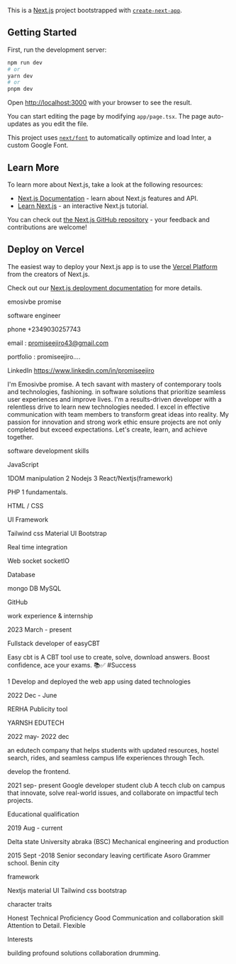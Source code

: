 This is a [Next.js](https://nextjs.org/) project bootstrapped with [`create-next-app`](https://github.com/vercel/next.js/tree/canary/packages/create-next-app).

## Getting Started

First, run the development server:

```bash
npm run dev
# or
yarn dev
# or
pnpm dev
```

Open [http://localhost:3000](http://localhost:3000) with your browser to see the result.

You can start editing the page by modifying `app/page.tsx`. The page auto-updates as you edit the file.

This project uses [`next/font`](https://nextjs.org/docs/basic-features/font-optimization) to automatically optimize and load Inter, a custom Google Font.

## Learn More

To learn more about Next.js, take a look at the following resources:

- [Next.js Documentation](https://nextjs.org/docs) - learn about Next.js features and API.
- [Learn Next.js](https://nextjs.org/learn) - an interactive Next.js tutorial.

You can check out [the Next.js GitHub repository](https://github.com/vercel/next.js/) - your feedback and contributions are welcome!

## Deploy on Vercel

The easiest way to deploy your Next.js app is to use the [Vercel Platform](https://vercel.com/new?utm_medium=default-template&filter=next.js&utm_source=create-next-app&utm_campaign=create-next-app-readme) from the creators of Next.js.

Check out our [Next.js deployment documentation](https://nextjs.org/docs/deployment) for more details.


emosivbe promise

software engineer

phone +2349030257743

email : promiseejiro43@gmail.com

portfolio : promiseejiro....

LinkedIn https://www.linkedin.com/in/promiseejiro

I'm Emosivbe promise. A tech savant with mastery of contemporary tools and technologies, fashioning. in software solutions that prioritize seamless user experiences and improve lives. I'm a results-driven developer with a relentless drive to learn new technologies needed. I excel in effective communication with team members to transform great ideas into reality. My passion for innovation and strong work ethic ensure projects are not only completed but exceed expectations. Let's create, learn, and achieve together.



software development skills

JavaScript

1DOM manipulation
2 Nodejs
3 React/Nextjs(framework)

PHP
1 fundamentals.

HTML / CSS


UI Framework

Tailwind css
Material UI
Bootstrap

Real time integration

Web socket
socketIO

Database 

mongo DB
MySQL


GitHub


work experience & internship

2023 March - present

Fullstack developer of easyCBT

Easy cbt is A CBT tool use to create, solve, download answers. Boost confidence, ace your exams. 📚✅ #Success

1 Develop and deployed the web app using dated technologies

2022 Dec - June 

RERHA Publicity tool

YARNSH EDUTECH

2022 may- 2022 dec 

 an edutech company that helps students with updated resources, hostel search, rides, and seamless campus life experiences through Tech.

develop the frontend.

2021 sep- present 
Google developer student club
A tecch club on campus that innovate, solve real-world issues, and collaborate on impactful tech projects.


Educational qualification

2019 Aug - current

Delta state University abraka (BSC)
Mechanical engineering and production

2015 Sept -2018
Senior secondary leaving certificate
Asoro Grammer school. Benin city



framework

Nextjs
material UI
Tailwind css
bootstrap


character traits

Honest
Technical Proficiency
Good Communication and collaboration  skill
Attention to Detail.
Flexible

Interests

building profound solutions
collaboration
drumming.





